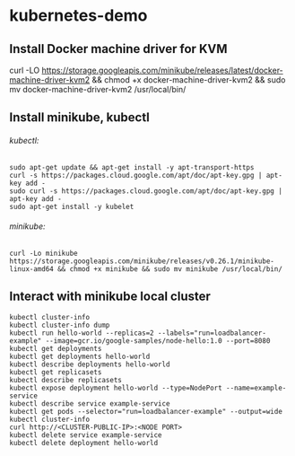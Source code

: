 # kubernetes-demo

## Install Docker machine driver for KVM

curl -LO https://storage.googleapis.com/minikube/releases/latest/docker-machine-driver-kvm2 && chmod +x docker-machine-driver-kvm2 && sudo mv docker-machine-driver-kvm2 /usr/local/bin/

## Install minikube, kubectl

###### kubectl:
```
sudo apt-get update && apt-get install -y apt-transport-https
curl -s https://packages.cloud.google.com/apt/doc/apt-key.gpg | apt-key add -
sudo curl -s https://packages.cloud.google.com/apt/doc/apt-key.gpg | apt-key add -
sudo apt-get install -y kubelet 
```
###### minikube:
```
curl -Lo minikube https://storage.googleapis.com/minikube/releases/v0.26.1/minikube-linux-amd64 && chmod +x minikube && sudo mv minikube /usr/local/bin/
```

## Interact with minikube local cluster
```
kubectl cluster-info
kubectl cluster-info dump
kubectl run hello-world --replicas=2 --labels="run=loadbalancer-example" --image=gcr.io/google-samples/node-hello:1.0 --port=8080
kubectl get deployments
kubectl get deployments hello-world
kubectl describe deployments hello-world
kubectl get replicasets
kubectl describe replicasets
kubectl expose deployment hello-world --type=NodePort --name=example-service
kubectl describe service example-service
kubectl get pods --selector="run=loadbalancer-example" --output=wide
kubectl cluster-info
curl http://<CLUSTER-PUBLIC-IP>:<NODE PORT>
kubectl delete service example-service
kubectl delete deployment hello-world
```